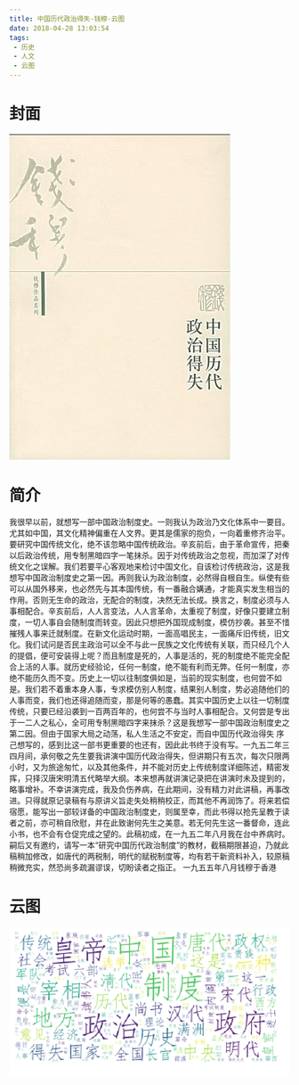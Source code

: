 ```yaml
---
title: 中国历代政治得失-钱穆-云图
date: 2018-04-28 13:03:54
tags:
 - 历史
 - 人文
 - 云图
---
```


# 封面
![pic](中国历代政治得失-钱穆-云图/Snipaste_2018-04-28_13-05-39.png)

# 简介
我很早以前，就想写一部中国政治制度史。一则我认为政治乃文化体系中一要目。尤其如中国，其文化精神偏重在人文界。更其是儒家的抱负，一向着重修齐治平。要研究中国传统文化，绝不该忽略中国传统政治。辛亥前后，由于革命宣传，把秦以后政治传统，用专制黑暗四字一笔抹杀。因于对传统政治之忽视，而加深了对传统文化之误解。我们若要平心客观地来检讨中国文化，自该检讨传统政治，这是我想写中国政治制度史之第一因。再则我认为政治制度，必然得自根自生。纵使有些可以从国外移来，也必然先与其本国传统，有一番融合媾通，才能真实发生相当的作用。否则无生命的政治，无配合的制度，决然无法长成。换言之，制度必须与人事相配合。辛亥前后，人人言变法，人人言革命，太重视了制度，好像只要建立制度，一切人事自会随制度而转变。因此只想把外国现成制度，模仿抄袭。甚至不惜摧残人事来迁就制度。在新文化运动时期，一面高唱民主，一面痛斥旧传统，旧文化。我们试问是否民主政治可以全不与此一民族之文化传统有关联，而只经几个人的提倡，便可安装得上呢？而且制度是死的，人事是活的，死的制度绝不能完全配合上活的人事。就历史经验论，任何一制度，绝不能有利而无弊。任何一制度，亦绝不能历久而不变。历史上一切以往制度俱如是，当前的现实制度，也何尝不如是。我们若不着重本身人事，专求模仿别人制度，结果别人制度，势必追随他们的人事而变，我们也还得追随而变，那是何等的愚蠢。其实中国历史上以往一切制度传统，只要已经沿袭到一百两百年的，也何尝不与当时人事相配合。又何尝是专出于一二人之私心，全可用专制黑暗四字来抹杀？这是我想写一部中国政治制度史之第二因。但由于国家大局之动荡，私人生活之不安定，而自中国历代政治得失 序己想写的，感到比这一部书更重要的也还有，因此此书终于没有写。一九五二年三四月间，承何敬之先生要我讲演中国历代政治得失，但讲期只有五次，每次只限两小时，又为旅途匆忙，以及其他条件，并不能对历史上传统制度详细陈述，精密发挥，只择汉唐宋明清五代略举大纲。本来想再就讲演记录把在讲演时未及提到的，略事增补。不幸讲演完成，我及负伤养病，在此期间，没有精力对此讲稿，再事改进。只得就原记录稿有与原讲义旨走失处稍稍校正，而其他不再润饰了。将来若偿宿愿，能写出一部较详备的中国政治制度史，则属至幸，而此书得以抢先呈教于读者之前，亦可稍自欣慰，并在此致谢何先生之美意。若无何先生这一番督命，连此小书，也不会有仓促完成之望的。此稿初成，在一九五二年八月我在台中养病时。嗣后又有邀约，请写一本“研究中国历代政治制度”的教材，截稿期限甚迫，乃就此稿稍加修改，如唐代的两税制，明代的赋税制度等，均有若干新资料补入，较原稿稍微充实，然恐尚多疏漏谬误，切盼读者之指正。
一九五五年八月钱穆于香港

# 云图
![pic](中国历代政治得失-钱穆-云图/Snipaste_2018-04-28_13-04-58.png)

